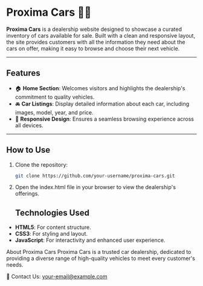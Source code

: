 # Proxima Cars 🚗🏢  

**Proxima Cars** is a dealership website designed to showcase a curated inventory of cars available for sale. Built with a clean and responsive layout, the site provides customers with all the information they need about the cars on offer, making it easy to browse and choose their next vehicle.

---

## Features  
- 🏠 **Home Section**: Welcomes visitors and highlights the dealership's commitment to quality vehicles.  
- 🚘 **Car Listings**: Display detailed information about each car, including images, model, year, and price.  
- 🌟 **Responsive Design**: Ensures a seamless browsing experience across all devices.  

---

## How to Use  
1. Clone the repository:  
   ```bash
   git clone https://github.com/your-username/proxima-cars.git
   
2. Open the index.html file in your browser to view the dealership's offerings.

   ## Technologies Used
- **HTML5**: For content structure.
- **CSS3**: For styling and layout.
- **JavaScript**: For interactivity and enhanced user experience.

About Proxima Cars
Proxima Cars is a trusted car dealership, dedicated to providing a diverse range of high-quality vehicles to meet every customer's needs.

📧 Contact Us: your-email@example.com
